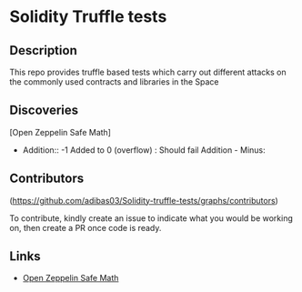 # Solidity Truffle tests

## Description
This repo provides truffle based tests which carry out different attacks on the commonly used contracts and libraries in the Space  

## Discoveries
[Open Zeppelin Safe Math]
-  Addition:: -1 Added to 0 (overflow) : Should fail Addition - Minus:  

## Contributors
(https://github.com/adibas03/Solidity-truffle-tests/graphs/contributors)

To contribute, kindly create an issue to indicate what you would be working on, then create a PR once code is ready.


## Links

* [Open Zeppelin Safe Math](https://github.com/OpenZeppelin/zeppelin-solidity/blob/master/contracts/math/SafeMath.sol)
